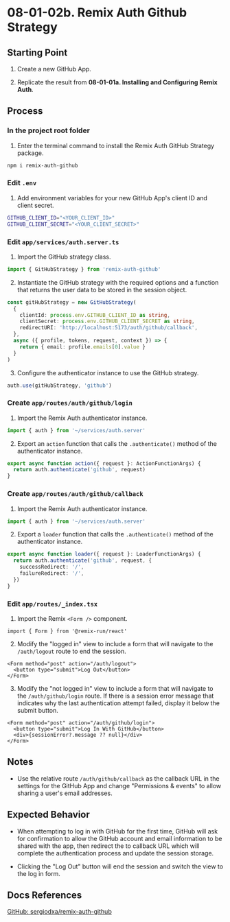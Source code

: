 # 08-01-02b. Remix Auth Github Strategy

## Starting Point

1. Create a new GitHub App.

2. Replicate the result from **08-01-01a. Installing and Configuring Remix Auth**.

## Process

### In the project root folder

1. Enter the terminal command to install the Remix Auth GitHub Strategy package.

```bash
npm i remix-auth-github
```

### Edit `.env`

1. Add environment variables for your new GitHub App's client ID and client secret.

```bash
GITHUB_CLIENT_ID="<YOUR_CLIENT_ID>"
GITHUB_CLIENT_SECRET="<YOUR_CLIENT_SECRET>"
```

### Edit `app/services/auth.server.ts`

1. Import the GitHub strategy class.

```ts
import { GitHubStrategy } from 'remix-auth-github'
```

2. Instantiate the GitHub strategy with the required options and a function that returns the user data to be stored in the session object.

```ts
const gitHubStrategy = new GitHubStrategy(
  {
    clientId: process.env.GITHUB_CLIENT_ID as string,
    clientSecret: process.env.GITHUB_CLIENT_SECRET as string,
    redirectURI: 'http://localhost:5173/auth/github/callback',
  },
  async ({ profile, tokens, request, context }) => {
    return { email: profile.emails[0].value }
  }
)
```

3. Configure the authenticator instance to use the GitHub strategy.

```ts
auth.use(gitHubStrategy, 'github')
```

### Create `app/routes/auth/github/login`

1. Import the Remix Auth authenticator instance.

```ts
import { auth } from '~/services/auth.server'
```

2. Export an `action` function that calls the `.authenticate()` method of the authenticator instance.

```ts
export async function action({ request }: ActionFunctionArgs) {
  return auth.authenticate('github', request)
}
```

### Create `app/routes/auth/github/callback`

1. Import the Remix Auth authenticator instance.

```ts
import { auth } from '~/services/auth.server'
```

2. Export a `loader` function that calls the `.authenticate()` method of the authenticator instance.

```ts
export async function loader({ request }: LoaderFunctionArgs) {
  return auth.authenticate('github', request, {
    successRedirect: '/',
    failureRedirect: '/',
  })
}
```

### Edit `app/routes/_index.tsx`

1. Import the Remix `<Form />` component.

```tsx
import { Form } from '@remix-run/react'
```

2. Modify the "logged in" view to include a form that will navigate to the `/auth/logout` route to end the session.

```tsx
<Form method="post" action="/auth/logout">
  <button type="submit">Log Out</button>
</Form>
```

3. Modify the "not logged in" view to include a form that will navigate to the `/auth/github/login` route. If there is a session error message that indicates why the last authentication attempt failed, display it below the submit button.

```tsx
<Form method="post" action="/auth/github/login">
  <button type="submit">Log In With GitHub</button>
  <div>{sessionError?.message ?? null}</div>
</Form>
```

## Notes

- Use the relative route `/auth/github/callback` as the callback URL in the settings for the GitHub App and change "Permissions & events" to allow sharing a user's email addresses.

## Expected Behavior

- When attempting to log in with GitHub for the first time, GitHub will ask for confirmation to allow the GitHub account and email information to be shared with the app, then redirect the to callback URL which will complete the authentication process and update the session storage.

- Clicking the "Log Out" button will end the session and switch the view to the log in form.

## Docs References

[GitHub: sergiodxa/remix-auth-github](https://github.com/sergiodxa/remix-auth-github)
